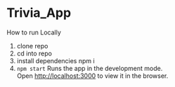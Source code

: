# Trivia_App

How to run Locally
1. clone repo
2. cd into repo 
3. install dependencies npm i
4.  `npm start` Runs the app in the development mode.\
Open [http://localhost:3000](http://localhost:3000) to view it in the browser.
